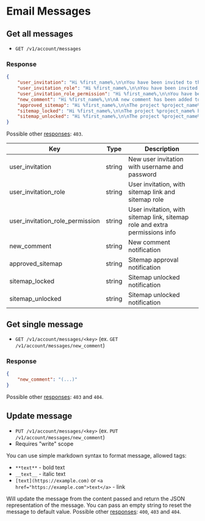 # Email Messages

## Get all messages

* `GET /v1/account/messages`

### Response
``` json
{
    "user_invitation": "Hi %first_name%,\n\nYou have been invited to the %company_name%'s Slickplan account. Please [click here](%url%) to accept the invitation and set up your password.\n\nYour Username\/Email: %email%\n\nThanks, %sender_name%",
    "user_invitation_role": "Hi %first_name%,\n\nYou have been invited to edit the project %project_name%. Please [login here](%url%).\n\nThanks, %sender_name%",
    "user_invitation_role_permission": "Hi %first_name%,\n\nYou have been invited to edit the project %project_name%. You have also been given %permissions% permissions. Please [login here](%url%).\n\nThanks, %sender_name%",
    "new_comment": "Hi %first_name%,\n\nA new comment has been added to project %project_name% by %author_name%:\n\n__%comment%__\n\n[View this project](%url%)",
    "approved_sitemap": "Hi %first_name%,\n\nThe project %project_name% has been approved by %user%. Please [login here](%url%).\n\nThanks, %sender_name%",
    "sitemap_locked": "Hi %first_name%,\n\nThe project %project_name% has been locked by %user%. Please [login here](%url%).\n\nThanks, %sender_name%",
    "sitemap_unlocked": "Hi %first_name%,\n\nThe project %project_name% has been unlocked by %user%. Please [login here](%url%).\n\nThanks, %sender_name%"
}
```

Possible other [responses](./../../sections/responses.md): `403`.

Key | Type | Description
--- | --- | ---
user_invitation | string | New user invitation with username and password
user_invitation_role | string | User invitation, with sitemap link and sitemap role
user_invitation_role_permission | string | User invitation, with sitemap link, sitemap role and extra permissions info
new_comment | string | New comment notification
approved_sitemap | string | Sitemap approval notification
sitemap_locked | string | Sitemap unlocked notification
sitemap_unlocked | string | Sitemap unlocked notification

## Get single message

* `GET /v1/account/messages/<key>` (ex. `GET /v1/account/messages/new_comment`)

### Response
``` json
{
    "new_comment": "(...)"
}
```

Possible other [responses](./../../sections/responses.md): `403` and `404`.

## Update message

* `PUT /v1/account/messages/<key>` (ex. `PUT /v1/account/messages/new_comment`)
* Requires "write" scope

You can use simple markdown syntax to format message, allowed tags:
* `**text**` - bold text
* `__text__` - italic text
* `[text](https://example.com)` or `<a href="https://example.com">text</a>` - link

Will update the message from the content passed and return the JSON representation of the message. You can pass an empty string to reset the message to default value. Possible other [responses](./../../sections/responses.md): `400`, `403` and `404`.